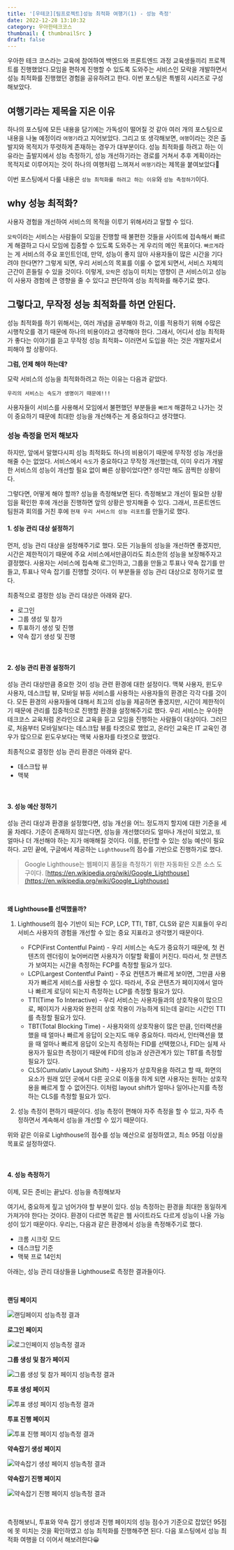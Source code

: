 ```yaml
---
title: '[우테코][팀프로젝트]성능 최적화 여행기(1) - 성능 측정'
date: 2022-12-28 13:10:32
category: 우아한테크코스
thumbnail: { thumbnailSrc }
draft: false
---
```


우아한 테크 코스라는 교육에 참여하여 백엔드와 프론트엔드 과정 교육생들끼리 프로젝트를 진행했었다.모임을 편하게 진행할 수 있도록 도와주는 서비스인 모락을 개발하면서 성능 최적화를 진행했던 경험을 공유하려고 한다. 이번 포스팅은 특별히 시리즈로 구성해보았다.

## 여행기라는 제목을 지은 이유

하나의 포스팅에 모든 내용을 담기에는 가독성이 떨어질 것 같아 여러 개의 포스팅으로 내용을 나눌 예정이라 `여행기`라고 지어보았다. 그리고 또 생각해보면, `여행`이라는 것은 출발지와 목적지가 뚜렷하게 존재하는 경우가 대부분이다. 성능 최적화를 하려고 하는 이유라는 출발지에서 성능 측정하기, 성능 개선하기라는 경로를 거쳐서 추후 계획이라는 목적지로 이루어지는 것이 하나의 여행처럼 느껴져서 `여행기`라는 제목을 붙여보았다🚗

이번 포스팅에서 다룰 내용은 `성능 최적화를 하려고 하는 이유`와 `성능 측정하기`이다.

## why 성능 최적화?

사용자 경험을 개선하여 서비스의 목적을 이루기 위해서라고 말할 수 있다.

`모락`이라는 서비스는 사람들이 모임을 진행할 때 불편한 것들을 사이트에 접속해서 빠르게 해결하고 다시 모임에 집중할 수 있도록 도와주는 게 우리의 메인 목표이다. `빠르게`라는 게 서비스의 주요 포인트인데, 만약, 성능이 좋지 않아 사용자들이 많은 시간을 기다려야 한다면?? 그렇게 되면, 우리 서비스의 목표를 이룰 수 없게 되면서, 서비스 자체의 근간이 흔들릴 수 있을 것이다. 이렇게, `모락`은 성능이 미치는 영향이 큰 서비스이고 성능이 사용자 경험에 큰 영향을 줄 수 있다고 판단하여 성능 최적화를 해주기로 했다.

## 그렇다고, 무작정 성능 최적화를 하면 안된다.

성능 최적화를 하기 위해서는, 여러 개념을 공부해야 하고, 이를 적용하기 위해 수많은 시행착오를 겪기 때문에 하나의 비용이라고 생각해야 한다. 그래서, 어디서 성능 최적화가 좋다는 이야기를 듣고 무작정 성능 최적화~ 이러면서 도입을 하는 것은 개발자로서 피해야 할 상황이다.

**그럼, 언제 해야 하는데?**

모락 서비스의 성능을 최적화하려고 하는 이유는 다음과 같았다.

`우리의 서비스는 속도가 생명이기 때문에!!!`

사용자들이 서비스를 사용해서 모임에서 불편했던 부분들을 `빠르게` 해결하고 나가는 것이 중요하기 때문에 최대한 성능을 개선해주는 게 중요하다고 생각했다.

### 성능 측정을 먼저 해보자

하지만, 앞에서 말했다시피 성능 최적화도 하나의 비용이기 때문에 무작정 성능 개선을 해줄 수는 없었다. 서비스에서 `속도`가 중요하다고 무작정 개선했는데, 이미 우리가 개발한 서비스의 성능이 개선할 필요 없이 빠른 상황이었다면? 생각만 해도 끔찍한 상황이다.

그렇다면, 어떻게 해야 할까? 성능을 측정해보면 된다. 측정해보고 개선이 필요한 상황임을 확인한 후에 개선을 진행하면 앞의 상황은 방지해줄 수 있다. 그래서, 프론트엔드 팀원과 회의를 거친 후에 `현재 우리 서비스의 성능 리포트`를 만들기로 했다.

#### 1. 성능 관리 대상 설정하기

먼저, 성능 관리 대상을 설정해주기로 했다. 모든 기능들의 성능을 개선하면 좋겠지만, 시간은 제한적이기 때문에 주요 서비스에서만큼이라도 최소한의 성능을 보장해주자고 결정했다. 사용자는 서비스에 접속해 로그인하고, 그룹을 만들고 투표나 약속 잡기를 만들고, 투표나 약속 잡기를 진행할 것이다. 이 부분들을 성능 관리 대상으로 정하기로 했다.

최종적으로 결정한 성능 관리 대상은 아래와 같다.

- 로그인
- 그룹 생성 및 참가
- 투표하기 생성 및 진행
- 약속 잡기 생성 및 진행

<br>

#### 2. 성능 관리 환경 설정하기

성능 관리 대상만큼 중요한 것이 성능 관련 환경에 대한 설정이다. 맥북 사용자, 윈도우 사용자, 데스크탑 뷰, 모바일 뷰등 서비스를 사용하는 사용자들의 환경은 각각 다를 것이다. 모든 환경의 사용자들에 대해서 최고의 성능을 제공하면 좋겠지만, 시간이 제한적이기 때문에 관리를 집중적으로 진행할 환경을 설정해주기로 했다. 우리 서비스는 우아한테크코스 교육처럼 온라인으로 교육을 듣고 모임을 진행하는 사람들이 대상이다. 그러므로, 처음부터 모바일보다는 데스크탑 뷰를 타겟으로 했었고, 온라인 교육은 IT 교육인 경우가 많으므로 윈도우보다는 맥북 사용자를 타겟으로 했었다.

최종적으로 결정한 성능 관리 환경은 아래와 같다.

- 데스크탑 뷰
- 맥북

<br>

#### 3. 성능 예산 정하기

성능 관리 대상과 환경을 설정했다면, 성능 개선을 어느 정도까지 할지에 대한 기준을 세울 차례다. 기준이 존재하지 않는다면, 성능을 개선했더라도 얼마나 개선이 되었고, 또 얼마나 더 개선해야 하는 지가 애매해질 것이다. 이를, 판단할 수 있는 성능 예산이 필요하다. 고민 끝에, 구글에서 제공하는 `Lighthouse`의 점수를 기반으로 진행하기로 했다.

> Google Lighthouse는 웹페이지 품질을 측정하기 위한 자동화된 오픈 소스 도구이다. [https://en.wikipedia.org/wiki/Google_Lighthouse](https://en.wikipedia.org/wiki/Google_Lighthouse)

<br>

**왜 Lighthouse를 선택했을까?**

1. Lighthouse의 점수 기반이 되는 FCP, LCP, TTI, TBT, CLS와 같은 지표들이 우리 서비스 사용자의 경험을 개선할 수 있는 중요 지표라고 생각했기 때문이다.

   - FCP(First Contentful Paint) - 우리 서비스는 속도가 중요하기 때문에, 첫 컨텐츠의 렌더링이 늦어버리면 사용자가 이탈할 확률이 커진다. 따라서, 첫 콘텐츠가 보여지는 시간을 측정하는 FCP를 측정할 필요가 있다.
   - LCP(Largest Contentful Paint) - 주요 컨텐츠가 빠르게 보이면, 그만큼 사용자가 빠르게 서비스를 사용할 수 있다. 따라서, 주요 콘텐츠가 페이지에서 얼마나 빠르게 로딩이 되는지 측정하는 LCP를 측정할 필요가 있다.
   - TTI(Time To Interactive) - 우리 서비스는 사용자들과의 상호작용이 많으므로, 페이지가 사용자와 완전히 상호 작용이 가능하게 되는데 걸리는 시간인 TTI를 측정할 필요가 있다.
   - TBT(Total Blocking Time) - 사용자와의 상호작용이 많은 만큼, 인터랙션을 했을 때 얼마나 빠르게 응답이 오는지도 매우 중요하다. 따라서, 인터랙션을 했을 때 얼마나 빠르게 응답이 오는지 측정하는 FID를 선택했으나, FID는 실제 사용자가 필요한 측정이기 때문에 FID의 성능과 상관관계가 있는 TBT를 측정할 필요가 있다.
   - CLS(Cumulativ Layout Shift) - 사용자가 상호작용을 하려고 할 때, 화면의 요소가 원래 있던 곳에서 다른 곳으로 이동을 하게 되면 사용자는 원하는 상호작용을 빠르게 할 수 없어진다. 이처럼 layout shift가 얼마나 일어나는지를 측정하는 CLS를 측정할 필요가 있다.

2. 성능 측정이 편하기 때문이다. 성능 측정이 편해야 자주 측정을 할 수 있고, 자주 측정하면서 계속해서 성능을 개선할 수 있기 때문이다.

위와 같은 이유로 Lighthouse의 점수를 성능 예산으로 설정하였고, 최소 95점 이상을 목표로 설정하였다.

<br>

#### 4. 성능 측정하기

이제, 모든 준비는 끝났다. 성능을 측정해보자

여기서, 중요하게 짚고 넘어가야 할 부분이 있다. 성능 측정하는 환경을 최대한 동일하게 가져가야 한다는 것이다. 환경이 다르면 똑같은 웹 사이트라도 다르게 성능이 나올 가능성이 있기 때문이다. 우리는, 다음과 같은 환경에서 성능을 측정해주기로 했다.

- 크롬 시크릿 모드
- 데스크탑 기준
- 맥북 프로 14인치

아래는, 성능 관리 대상들을 Lighthouse로 측정한 결과들이다.

<br>

**랜딩 페이지**

![랜딩페이지 성능측정 결과](images/optimization-landing-page.png)

**로그인 페이지**

![로그인페이지 성능측정 결과](images/optimization-login-page.png)

**그룹 생성 및 참가 페이지**

![그룹 생성 및 참가 페이지 성능측정 결과](images/optimization-group-init-page.png)

**투표 생성 페이지**

![투표 생성 페이지 성능측정 결과](images/optimization-poll-create-page.png)

**투표 진행 페이지**

![투표 진행 페이지 성능측정 결과](images/optimization-poll-progress-page.png)

**약속잡기 생성 페이지**

![약속잡기 생성 페이지 성능측정 결과](images/optimization-appointment-create-page.png)

**약속잡기 진행 페이지**

![약속잡기 진행 페이지 성능측정 결과](images/optimization-appointment-progress-page.png)

<br>

측정해보니, 투표와 약속 잡기 생성과 진행 페이지의 성능 점수가 기준으로 잡았던 95점에 못 미치는 것을 확인하였고 성능 최적화를 진행해주면 된다. 다음 포스팅에서 성능 최적화 여행을 더 이어서 해보려한다😀
